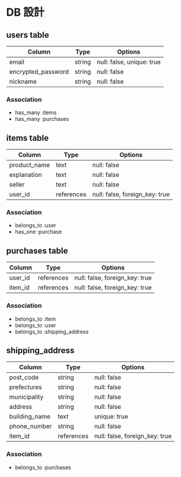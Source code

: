 # DB 設計

## users table

| Column             | Type                | Options                   |
|--------------------|---------------------|---------------------------|
| email              | string              | null: false, unique: true |
| encrypted_password | string              | null: false               |
| nickname           | string              | null: false               |

### Association

* has_many :items
* has_many :purchases

## items table

| Column          | Type       | Options                        |
|-----------------|------------|--------------------------------|
| product_name    | text       | null: false                    |
| explanation     | text       | null: false                    |
| seller          | text       | null: false                    |
| user_id         | references | null: false, foreign_key: true |

### Association

- belongs_to :user
- has_one :purchase

## purchases table

| Column      | Type      | Options                         |
|-------------|-----------|---------------------------------|
| user_id    | references | null: false, foreign_key: true  |
| item_id    | references | null: false, foreign_key: true  |

### Association

- belongs_to :item
- belongs_to :user
- belongs_to :shipping_address
## shipping_address

| Column        | Type      | Options                         |
|-------------  |-----------|---------------------------------|
| post_code     | string    | null: false                     |
| prefectures   | string    | null: false                     |
| municipality  | string    | null: false                     |
| address       | string    | null: false                     |
| building_name | text      | unique: true                    |
| phone_number  | string    | null: false                     |
| item_id       | references| null: false, foreign_key: true  |

### Association

- belongs_to :purchases

